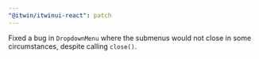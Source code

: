 ```yaml
---
"@itwin/itwinui-react": patch
---
```


Fixed a bug in `DropdownMenu` where the submenus would not close in some circumstances, despite calling `close()`.
